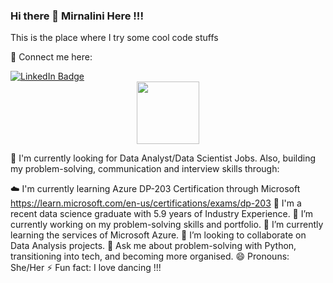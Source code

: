 ### Hi there 👋  Mirnalini Here !!! 
This is the place where I try some cool code stuffs

🔗 Connect me here:
<div id="badges">
  <a href="https://www.linkedin.com/in/mirnalini-gunaraj-029718242/">
    <img src="https://img.shields.io/badge/LinkedIn-blue?style=for-the-badge&logo=linkedin&logoColor=white" alt="LinkedIn Badge"/>
  </a>
  
 </div>
<div id="header" align="center">
  <img src="https://media.giphy.com/media/J0CJNDEELygwhJSkSh/giphy.gif" width="100"/>
</div>

🎃 I'm currently looking for Data Analyst/Data Scientist Jobs. Also, building my problem-solving, communication and interview skills through:

☁️ I'm currently learning Azure DP-203 Certification through Microsoft https://learn.microsoft.com/en-us/certifications/exams/dp-203
💃 I'm a recent data science graduate with 5.9 years of Industry Experience.
🔭 I’m currently working on my problem-solving skills and portfolio.
🌱 I’m currently learning the services of Microsoft Azure.
👯 I’m looking to collaborate on Data Analysis projects.
💬 Ask me about problem-solving with Python, transitioning into tech, and becoming more organised.
😄 Pronouns: She/Her
⚡ Fun fact: I love dancing !!!
